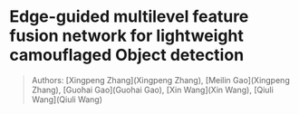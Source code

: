 # Edge-guided multilevel feature fusion network for lightweight camouflaged Object detection
> Authors: [Xingpeng Zhang](Xingpeng Zhang), [Meilin Gao](Xingpeng Zhang), [Guohai Gao](Guohai Gao), [Xin Wang](Xin Wang), [Qiuli Wang](Qiuli Wang)

